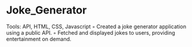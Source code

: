 # Joke_Generator
Tools: API, HTML, CSS, Javascript ◦ Created a joke generator application using a public API. ◦ Fetched and displayed jokes to users, providing entertainment on demand.
